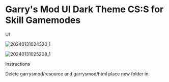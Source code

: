 # Garry's Mod UI Dark Theme CS:S for Skill Gamemodes


UI

![20240131024320_1](https://github.com/FiBzYDev/garrysmod-gmskill-ui/assets/58349075/9105e35b-2b11-45bc-b5fd-b05e8967a284)


![20240131025208_1](https://github.com/FiBzYDev/garrysmod-gmskill-ui/assets/58349075/675a8ab2-4f07-4a80-aafc-fc5fc3225356)


Instructions

Delete garrysmod/resource and garrysmod/html place new folder in.

